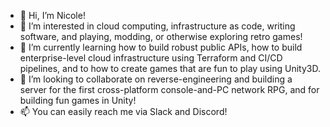 - 👋 Hi, I’m Nicole!
- 👀 I’m interested in cloud computing, infrastructure as code, writing software, and playing, modding, or otherwise exploring retro games!
- 🌱 I’m currently learning how to build robust public APIs, how to build enterprise-level cloud infrastructure using Terraform and CI/CD pipelines, and to how to create games that are fun to play using Unity3D.
- 💞️ I’m looking to collaborate on reverse-engineering and building a server for the first cross-platform console-and-PC network RPG, and for building fun games in Unity!
- 📫 You can easily reach me via Slack and Discord!

<!---
nikkiwritescode/nikkiwritescode is a ✨ special ✨ repository because its `README.md` (this file) appears on your GitHub profile.
You can click the Preview link to take a look at your changes.
--->
